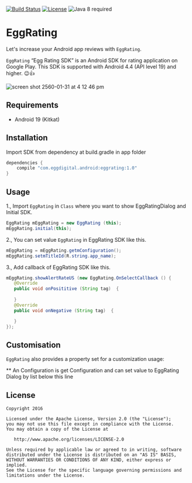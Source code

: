 [![Build Status](https://travis-ci.org/vanniktech/gradle-android-javadoc-plugin.svg?branch=master)](https://travis-ci.org/vanniktech/gradle-android-javadoc-plugin?branch=master)
[![License](http://img.shields.io/:license-apache-blue.svg)](http://www.apache.org/licenses/LICENSE-2.0.html)
![Java 8 required](https://img.shields.io/badge/java-8-brightgreen.svg)

# EggRating
Let's increase your Android app reviews with `EggRating`.


`EggRating` 
“Egg Rating SDK”  is an Android SDK for rating application on Google Play. This SDK is supported with Android 4.4 (API level 19) and higher. 😉👍 

![screen shot 2560-01-31 at 4 12 46 pm](https://cloud.githubusercontent.com/assets/3970821/22533973/c60adf64-e923-11e6-9235-52ae5e321ec0.png)


## Requirements

- Android 19 (Kitkat)

## Installation

Import SDK from dependency at build.gradle in app folder

```java
dependencies {
    compile "com.eggdigital.android:eggrating:1.0"
}
```

## Usage

1., Import `EggRating` in `Class` where you want to show EggRatingDialog and Initial SDK.

```java
EggRating mEggRating = new EggRating (this);
mEggRating.initial(this);
```

2., You can set value `EggRating` in EggRating SDK like this.
```java
mEggRating = mEggRating.getmConfiguration();
mEggRating.setmTitleId(R.string.app_name);
```
3., Add callback of EggRating SDK like this.
```java
mEggRating.showAlertRateUS (new EggRating.OnSelectCallback () {
   @Override
   public void onPosititive (String tag)  {
      
   }
   @Override
   public void onNegative (String tag)  {

   }
});
```


## Customisation

`EggRating` also provides a property set for a customization usage:

** An Configuration is get Configuration and can set value to EggRating Dialog by list below this line 




License
--------

    Copyright 2016

    Licensed under the Apache License, Version 2.0 (the "License");
    you may not use this file except in compliance with the License.
    You may obtain a copy of the License at

       http://www.apache.org/licenses/LICENSE-2.0

    Unless required by applicable law or agreed to in writing, software
    distributed under the License is distributed on an "AS IS" BASIS,
    WITHOUT WARRANTIES OR CONDITIONS OF ANY KIND, either express or implied.
    See the License for the specific language governing permissions and
    limitations under the License.

